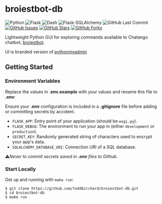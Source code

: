 # broiestbot-db

![Python](https://img.shields.io/badge/Python-^3.12-blue.svg?logo=python&longCache=true&logoColor=white&colorB=5e81ac&style=flat-square&colorA=4c566a)
![Flask](https://img.shields.io/badge/Flask-^3.0.3-blue.svg?longCache=true&logo=flask&style=flat-square&logoColor=white&colorB=5e81ac&colorA=4c566a)
![Dash](https://img.shields.io/badge/Dash-^2.18.2-blue.svg?longCache=true&logo=python&longCache=true&style=flat-square&logoColor=white&colorB=5e81ac&colorA=4c566a)
![Flask-SQLAlchemy](https://img.shields.io/badge/Flask--SQLAlchemy-^3.1.1-red.svg?longCache=true&style=flat-square&logo=scala&logoColor=white&colorA=4c566a&colorB=bf616a)
![GitHub Last Commit](https://img.shields.io/github/last-commit/google/skia.svg?style=flat-square&colorA=4c566a&colorB=a3be8c)
[![GitHub Issues](https://img.shields.io/github/issues/toddbirchard/broiestbot-db.svg?style=flat-square&colorA=4c566a&colorB=ebcb8b)](https://github.com/toddbirchard/broiestbot-db/issues)
[![GitHub Stars](https://img.shields.io/github/stars/toddbirchard/broiestbot-db.svg?style=flat-square&colorA=4c566a&colorB=ebcb8b)](https://github.com/toddbirchard/broiestbot-db/stargazers)
[![GitHub Forks](https://img.shields.io/github/forks/toddbirchard/broiestbot-db.svg?style=flat-square&colorA=4c566a&colorB=ebcb8b)](https://github.com/toddbirchard/broiestbot-db/network)

Lightweight Python GUI for exploring commands available to Chatango chatbot, [broiestbot](https://github.com/toddbirchard/broiestbot).

UI is branded version of [pythonmyadmin](https://github.com/toddbirchard/pythonmyadmin)

## Getting Started

### Environment Variables

Replace the values in **.env.example** with your values and rename this file to **.env**:

Ensure your **.env** configuration is included in a **.gitignore** file before adding or committing secrets by accident.

* `FLASK_APP`: Entry point of your application (should be `wsgi.py`).
* `FLASK_DEBUG`: The environment to run your app in (either `development` or `production`).
* `SECRET_KEY`: Randomly generated string of characters used to encrypt your app's data.
* `SQLALCHEMY_DATABASE_URI`: Connection URI of a SQL database.

⚠️*Never to commit secrets saved in **.env** files to Github.*

### Start Locally

Get up and running with `make run`:

```shell
$ git clone https://github.com/toddbirchard/broiestbot-db.git
$ cd broiestbot-db
$ make run
```
